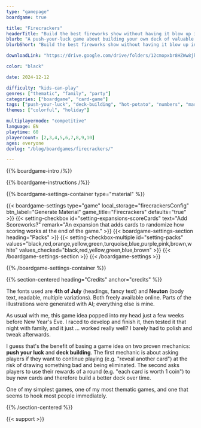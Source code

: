 ```yaml
---
type: "gamepage"
boardgame: true

title: "Firecrackers"
headerTitle: "Build the best fireworks show without having it blow up in your face."
blurb: "A push-your-luck game about building your own deck of valuable fireworks, with the least chance of igniting the wrong one."
blurbShort: "Build the best fireworks show without having it blow up in your face."

downloadLink: "https://drive.google.com/drive/folders/12cmopxbr8HZWw8jkXijINkCd8wdTAPQs"

color: "black"

date: 2024-12-12

difficulty: "kids-can-play"
genres: ["thematic", "family", "party"]
categories: ["boardgame", "card-game"]
tags: ["push-your-luck", "deck-building", "hot-potato", "numbers", "market"]
themes: ["colorful", "holiday"]

multiplayermode: "competitive"
language: EN
playtime: 60
playercount: [2,3,4,5,6,7,8,9,10]
ages: everyone
devlog: "/blog/boardgames/firecrackers/"

---
```


{{% boardgame-intro /%}}

{{% boardgame-instructions /%}}

{{% boardgame-settings-container type="material" %}}

{{< boardgame-settings type="game" local_storage="firecrackersConfig" btn_label="Generate Material" game_title="Firecrackers" defaults="true" >}}
  {{< setting-checkbox id="setting-expansions-scoreCards" text="Add Scoreworks?" remark="An expansion that adds cards to randomize how scoring works at the end of the game." >}}
  {{< boardgame-settings-section heading="Packs" >}}
    {{< setting-checkbox-multiple id="setting-packs" values="black,red,orange,yellow,green,turquoise,blue,purple,pink,brown,white" values_checked="black,red,yellow,green,blue,brown" >}}
  {{< /boardgame-settings-section >}}
{{< /boardgame-settings >}}

{{% /boardgame-settings-container %}}

{{% section-centered heading="Credits" anchor="credits" %}}

The fonts used are **4th of July** (headings, fancy text) and **Neuton** (body text, readable, multiple variations). Both freely available online. Parts of the illustrations were generated with AI; everything else is mine.

As usual with me, this game idea popped into my head just a few weeks before New Year's Eve. I raced to develop and finish it, then tested it that night with family, and it just ... worked really well? I barely had to polish and tweak afterwards.

I guess that's the benefit of basing a game idea on two proven mechanics: **push your luck** and **deck building**. The first mechanic is about asking players if they want to continue playing (e.g. "reveal another card") at the risk of drawing something bad and being eliminated. The second asks players to use their rewards of a round (e.g. "each card is worth 1 coin") to buy new cards and therefore build a better deck over time. 

One of my simplest games, one of my most thematic games, and one that seems to hook most people immediately.

{{% /section-centered %}}

{{< support >}}

